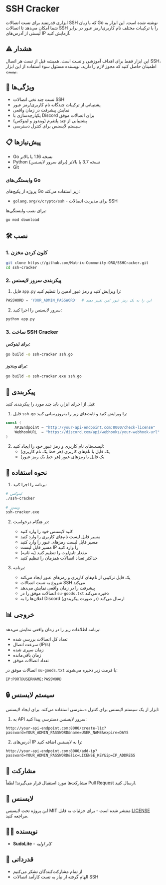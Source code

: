 # SSH Cracker

ابزاری قدرتمند برای تست اتصالات SSH که با زبان Go نوشته شده است. این ابزار به شما امکان می‌دهد تا اتصالات SSH را با ترکیبات مختلف نام کاربری/رمز عبور در برابر لیستی از آدرس‌های IP آزمایش کنید.

## ⚠️ هشدار

این ابزار فقط برای اهداف آموزشی و تست است. همیشه قبل از تست هر اتصال SSH، اطمینان حاصل کنید که مجوز لازم را دارید. نویسنده مسئول سوء استفاده از این ابزار نیست.

## 🚀 ویژگی‌ها

- تست چند نخی اتصالات SSH
- پشتیبانی از ترکیبات چندگانه نام کاربری/رمز عبور
- نمایش پیشرفت در زمان واقعی
- یکپارچه‌سازی با Discord برای اتصالات موفق
- پشتیبانی از چند پلتفرم (ویندوز و لینوکس)
- سیستم لایسنس برای کنترل دسترسی

## 📋 پیش‌نیازها

- Go نسخه 1.16 یا بالاتر
- Python نسخه 3.7 یا بالاتر (برای سرور لایسنس)
- Git

### وابستگی‌های Go

پروژه از پکیج‌های Go زیر استفاده می‌کند:
- `golang.org/x/crypto/ssh` - برای مدیریت اتصالات SSH

برای نصب وابستگی‌ها:
```bash
go mod download
```

## 🛠️ نصب

### 1. کلون کردن مخزن

```bash
git clone https://github.com/Matrix-Community-ORG/SSHCracker.git
cd ssh-cracker
```

### 2. پیکربندی سرور لایسنس

1. فایل `app.py` را ویرایش کنید و رمز عبور ادمین را تنظیم کنید:
```python
PASSWORD = 'YOUR_ADMIN_PASSWORD'  # این را به یک رمز عبور امن تغییر دهید
```

2. سرور لایسنس را اجرا کنید:
```bash
python app.py
```

### 3. ساخت SSH Cracker

#### برای لینوکس:
```bash
go build -o ssh-cracker ssh.go
```

#### برای ویندوز:
```bash
go build -o ssh-cracker.exe ssh.go
```

## 🔧 پیکربندی

قبل از اجرای ابزار، باید چند مورد را پیکربندی کنید:

1. فایل `ssh.go` را ویرایش کنید و ثابت‌های زیر را به‌روزرسانی کنید:
```go
const (
    APIEndpoint = "http://your-api-endpoint.com:8000/check-license"
    WebhookURL  = "https://discord.com/api/webhooks/your-webhook-url"
)
```

2. لیست‌های نام کاربری و رمز عبور خود را ایجاد کنید:
   - یک فایل با نام‌های کاربری (هر خط یک نام کاربری)
   - یک فایل با رمزهای عبور (هر خط یک رمز عبور)

## 🚀 نحوه استفاده

1. برنامه را اجرا کنید:
```bash
# لینوکس
./ssh-cracker

# ویندوز
ssh-cracker.exe
```

2. در هنگام درخواست:
   - کلید لایسنس خود را وارد کنید
   - مسیر فایل لیست نام‌های کاربری را وارد کنید
   - مسیر فایل لیست رمزهای عبور را وارد کنید
   - مسیر فایل لیست IP را وارد کنید
   - مقدار تایم‌اوت را تنظیم کنید (به ثانیه)
   - حداکثر تعداد اتصالات همزمان را تنظیم کنید

3. برنامه:
   - یک فایل ترکیبی از نام‌های کاربری و رمزهای عبور ایجاد می‌کند
   - شروع به تست اتصالات SSH می‌کند
   - پیشرفت را در زمان واقعی نمایش می‌دهد
   - اتصالات موفق را در `su-goods.txt` ذخیره می‌کند
   - اعلان‌ها را به Discord ارسال می‌کند (در صورت پیکربندی)

## 📊 خروجی

برنامه اطلاعات زیر را در زمان واقعی نمایش می‌دهد:
- تعداد کل اتصالات بررسی شده
- سرعت اتصال (IP/s)
- زمان سپری شده
- زمان باقی‌مانده
- تعداد اتصالات موفق

اتصالات موفق در `su-goods.txt` با فرمت زیر ذخیره می‌شوند:
```
IP:PORT@USERNAME:PASSWORD
```

## 🔒 سیستم لایسنس

ابزار از یک سیستم لایسنس برای کنترل دسترسی استفاده می‌کند. برای ایجاد لایسنس:

1. به API سرور لایسنس دسترسی پیدا کنید:
```
http://your-api-endpoint.com:8000/create-lic?password=YOUR_ADMIN_PASSWORD&name=USER_NAME&expire=DAYS
```

2. آدرس‌های IP را به لایسنس اضافه کنید:
```
http://your-api-endpoint.com:8000/add-ip?password=YOUR_ADMIN_PASSWORD&lic=LICENSE_KEY&ip=IP_ADDRESS
```

## 🤝 مشارکت

مشارکت‌ها مورد استقبال قرار می‌گیرند! لطفاً Pull Request ارسال کنید.

## 📝 لایسنس

این پروژه تحت لایسنس MIT منتشر شده است - برای جزئیات به فایل [LICENSE](LICENSE) مراجعه کنید.

## 👨‍💻 نویسنده

- **SudoLite** - *کار اولیه*

## 🙏 قدردانی

- از تمام مشارکت‌کنندگان تشکر می‌کنیم
- الهام گرفته از نیاز به تست کارآمد اتصالات SSH 